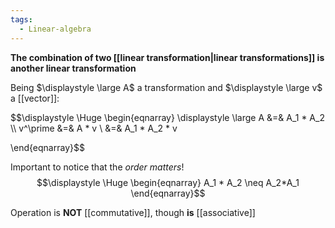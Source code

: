 ```yaml
---
tags:
  - Linear-algebra
---
```

**The combination of two [[linear transformation|linear transformations]] is another linear transformation**

Being $\displaystyle \large A$ a transformation and $\displaystyle \large v$ a [[vector]]:

$$\displaystyle \Huge \begin{eqnarray} 
\displaystyle \large A &=& A_1 * A_2
\\\\
v^\prime &=& A * v \\
&=& A_1 * A_2 * v 

\end{eqnarray}$$

Important to notice that the *order matters*! 
$$\displaystyle \Huge \begin{eqnarray} 
A_1 * A_2 \neq A_2*A_1
\end{eqnarray}$$

Operation is **NOT** [[commutative]], 
though **is** [[associative]]